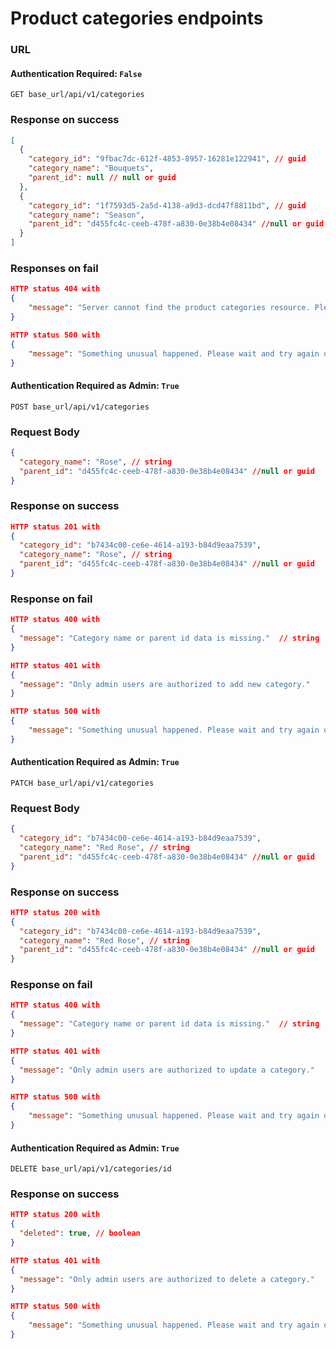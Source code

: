 # Product categories endpoints

### URL

#### Authentication Required: `False`

```
GET base_url/api/v1/categories
```

### Response on success

```json
[
  {
    "category_id": "9fbac7dc-612f-4853-8957-16281e122941", // guid
    "category_name": "Bouquets",
    "parent_id": null // null or guid
  },
  {
    "category_id": "1f7593d5-2a5d-4138-a9d3-dcd47f8811bd", // guid
    "category_name": "Season",
    "parent_id": "d455fc4c-ceeb-478f-a830-0e38b4e08434" //null or guid
  }
]
```

### Responses on fail

```json
HTTP status 404 with
{
    "message": "Server cannot find the product categories resource. Please wait and try again or contact system administrator." // message | string
}
```

```json
HTTP status 500 with
{
    "message": "Something unusual happened. Please wait and try again or contact system administrator" // message | string
}
```

#### Authentication Required as Admin: `True`

```
POST base_url/api/v1/categories
```

### Request Body

```json
{
  "category_name": "Rose", // string
  "parent_id": "d455fc4c-ceeb-478f-a830-0e38b4e08434" //null or guid
}
```

### Response on success

```json
HTTP status 201 with
{
  "category_id": "b7434c00-ce6e-4614-a193-b84d9eaa7539",
  "category_name": "Rose", // string
  "parent_id": "d455fc4c-ceeb-478f-a830-0e38b4e08434" //null or guid
}
```

### Response on fail

```json
HTTP status 400 with
{
  "message": "Category name or parent id data is missing."  // string
}
```

```json
HTTP status 401 with
{
  "message": "Only admin users are authorized to add new category."
}
```

```json
HTTP status 500 with
{
    "message": "Something unusual happened. Please wait and try again or contact system administrator" // message | string
}
```

#### Authentication Required as Admin: `True`

```
PATCH base_url/api/v1/categories
```

### Request Body

```json
{
  "category_id": "b7434c00-ce6e-4614-a193-b84d9eaa7539",
  "category_name": "Red Rose", // string
  "parent_id": "d455fc4c-ceeb-478f-a830-0e38b4e08434" //null or guid
}
```

### Response on success

```json
HTTP status 200 with
{
  "category_id": "b7434c00-ce6e-4614-a193-b84d9eaa7539",
  "category_name": "Red Rose", // string
  "parent_id": "d455fc4c-ceeb-478f-a830-0e38b4e08434" //null or guid
}
```

### Response on fail

```json
HTTP status 400 with
{
  "message": "Category name or parent id data is missing."  // string
}
```

```json
HTTP status 401 with
{
  "message": "Only admin users are authorized to update a category."
}
```

```json
HTTP status 500 with
{
    "message": "Something unusual happened. Please wait and try again or contact system administrator" // message | string
}
```

#### Authentication Required as Admin: `True`

```
DELETE base_url/api/v1/categories/id
```

### Response on success

```json
HTTP status 200 with
{
  "deleted": true, // boolean
}
```

```json
HTTP status 401 with
{
  "message": "Only admin users are authorized to delete a category."
}
```

```json
HTTP status 500 with
{
    "message": "Something unusual happened. Please wait and try again or contact system administrator" // message | string
}
```
